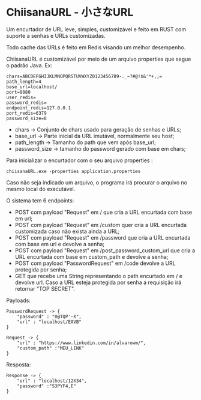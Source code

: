 # ChiisanaURL - 小さなURL

Um encurtador de URL leve, simples, customizável e feito em RUST com suporte a senhas e URLs customizadas.

Todo cache das URLs é feito em Redis visando um melhor desempenho.

ChiisanaURL é customizável por meio de um arquivo properties que segue o padrão Java. Ex:

```
chars=ABCDEFGHIJKLMNOPQRSTUVWXYZ0123456789-._~?#@!$&'*+,;=
path_length=4
base_url=localhost/
port=8080
user_redis=
password_redis=
endpoint_redis=127.0.0.1
port_redis=6379
password_size=8
```

* chars -> Conjunto de chars usado para geração de senhas e URLs;
* base_url -> Parte inicial da URL imutável, normalmente seu host;
* path_length -> Tamanho do path que vem após base_url;
* password_size -> tamanho do password gerado com base em chars;

Para inicializar o encurtador com o seu arquivo properties :
```
chiisanaURL.exe -properties application.properties
```

Caso não seja indicado um arquivo, o programa irá procurar o arquivo no mesmo local do executável.

O sistema tem 6 endpoints:

* POST com payload "Request" em / que cria a URL encurtada com base em url;
* POST com payload "Request" em /custom quer cria a URL encurtada customizada caso não exista ainda a URL;
* POST com payload "Request" em /password que cria a URL encurtada com base em url e devolve a senha;
* POST com payload "Request" em /post_password_custom_url que cria a URL encurtada com base em custom_path e devolve a senha;
* POST com payload "PasswordRequest" em /code devolve a URL protegida por senha;
* GET que recebe uma String representando o path encurtado em / e devolve url.
   Caso a URL esteja protegida por senha a requisição irá retornar "TOP SECRET".

Payloads:

```
PasswordRequest -> {
    "password" : "0@TQP'~X",
    "url" : "localhost/EAVB"
}

Request -> {
    "url" : "https://www.linkedin.com/in/alvarowm/",
    "custom_path" :"MEU_LINK"
}
```

Resposta:
```
Response -> {
    "url" : "localhost/12X34",
    "password" :"S3PYF4,E"
}
```







